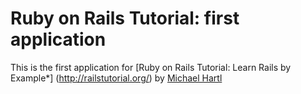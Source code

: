# Ruby on Rails Tutorial: first application

This is the first application for
 [Ruby on Rails Tutorial: Learn Rails by Example*] (http://railstutorial.org/) 
by [Michael Hartl](http://michaelhartl.com/)
